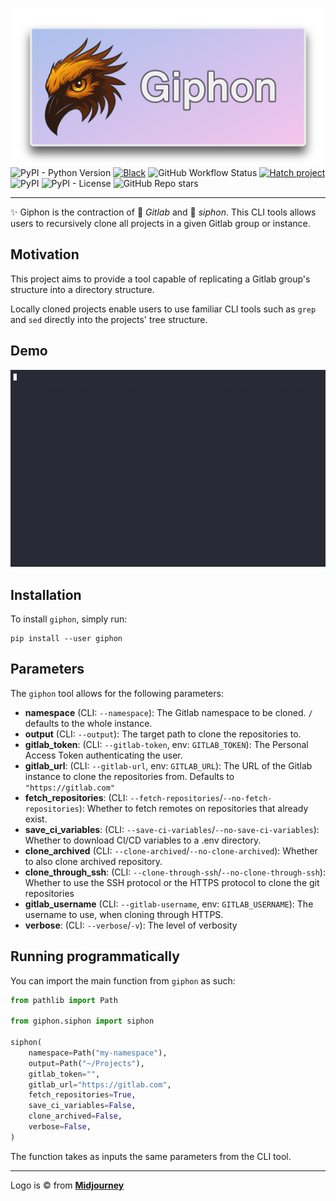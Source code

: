 ![Logo](https://raw.githubusercontent.com/kabooboo/giphon/0.1.7/docs/assets/logo.png)
![PyPI - Python Version](https://img.shields.io/pypi/pyversions/giphon) [![Black](https://img.shields.io/badge/code%20style-black-black.svg)](https://pypi.org/project/black/) ![GitHub Workflow Status](https://img.shields.io/github/actions/workflow/status/kabooboo/giphon/test.yml?label=tests)
[![Hatch project](https://img.shields.io/badge/%F0%9F%A5%9A-Hatch-4051b5.svg)](https://github.com/pypa/hatch) ![PyPI](https://img.shields.io/pypi/v/giphon) ![PyPI - License](https://img.shields.io/pypi/l/giphon) ![GitHub Repo stars](https://img.shields.io/github/stars/kabooboo/giphon?style=social)

---

✨ Giphon is the contraction of 🦊 _Gitlab_ and 🫗 _siphon_. This CLI tools allows users
to recursively clone all projects in a given Gitlab group or instance.

## Motivation

This project aims to provide a tool capable of replicating a Gitlab group's
structure into a directory structure.

Locally cloned projects enable users to use familiar CLI tools such as `grep`
and `sed` directly into the projects' tree structure.

## Demo

![Usage GIF](https://raw.githubusercontent.com/kabooboo/giphon/0.1.7/docs/assets/usage.gif)

## Installation

To install `giphon`, simply run:

```shq
pip install --user giphon
```

## Parameters

The `giphon` tool allows for the following parameters:

- **namespace** (CLI: `--namespace`): The Gitlab namespace to be cloned. `/`
  defaults to the whole instance.
- **output** (CLI: `--output`): The target path to clone the repositories to.
- **gitlab_token**: (CLI: `--gitlab-token`, env: `GITLAB_TOKEN`): The Personal
  Access Token authenticating the user.
- **gitlab_url**: (CLI: `--gitlab-url`, env: `GITLAB_URL`): The URL of the Gitlab
  instance to clone the repositories from. Defaults to `"https://gitlab.com"`
- **fetch_repositories**: (CLI: `--fetch-repositories`/`--no-fetch-repositories`):
  Whether to fetch remotes on repositories that already exist.
- **save_ci_variables**: (CLI: `--save-ci-variables`/`--no-save-ci-variables`):
  Whether to download CI/CD variables to a .env directory.
- **clone_archived** (CLI: `--clone-archived`/`--no-clone-archived`): Whether
  to also clone archived repository.
- **clone_through_ssh**: (CLI: `--clone-through-ssh`/`--no-clone-through-ssh`):
  Whether to use the SSH protocol or the HTTPS protocol to clone the git
  repositories
- **gitlab_username** (CLI: `--gitlab-username`, env: `GITLAB_USERNAME`): The
  username to use, when cloning through HTTPS.
- **verbose**: (CLI: `--verbose`/`-v`): The level of verbosity

## Running programmatically

You can import the main function from `giphon` as such:

```python
from pathlib import Path

from giphon.siphon import siphon

siphon(
    namespace=Path("my-namespace"),
    output=Path("~/Projects"),
    gitlab_token="",
    gitlab_url="https://gitlab.com",
    fetch_repositories=True,
    save_ci_variables=False,
    clone_archived=False,
    verbose=False,
)
```

The function takes as inputs the same parameters from the CLI tool.

---

Logo is © from [**Midjourney**](https://midjourney.com)
